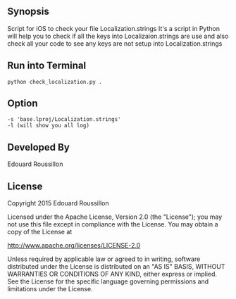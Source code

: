 ## Synopsis

Script for iOS to check your file Localization.strings
It's a script in Python will help you to check if all the keys into Localizaion.strings are use and also check all your code to see any keys are not setup into Localization.strings

## Run into Terminal

    python check_localization.py .

## Option

    -s 'base.lproj/Localization.strings'
    -l (will show you all log)

## Developed By

Edouard Roussillon
## License

Copyright 2015 Edouard Roussillon

Licensed under the Apache License, Version 2.0 (the "License");
you may not use this file except in compliance with the License.
You may obtain a copy of the License at

http://www.apache.org/licenses/LICENSE-2.0

Unless required by applicable law or agreed to in writing, software
distributed under the License is distributed on an "AS IS" BASIS,
WITHOUT WARRANTIES OR CONDITIONS OF ANY KIND, either express or implied.
See the License for the specific language governing permissions and
limitations under the License.
